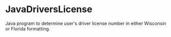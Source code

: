 # JavaDriversLicense

Java program to determine user's driver license number in either Wisconsin or Florida formatting.
